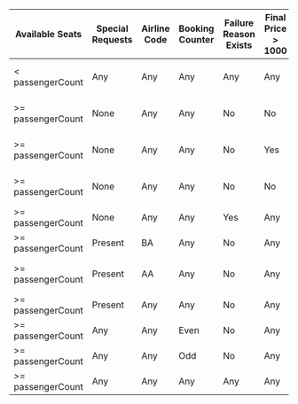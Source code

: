 | Available Seats | Special Requests | Airline Code | Booking Counter | Failure Reason Exists | Final Price > 1000 | Passenger Count > 5 | Result/Action                                 |
|-----------------|-----------------|--------------|-----------------|----------------------|--------------------|---------------------|-----------------------------------------------|
| < passengerCount| Any             | Any          | Any             | Any                  | Any                | Any                 | Throw InvalidOperationException (not enough seats) |
| >= passengerCount| None            | Any          | Any             | No                   | No                 | No                  | Status: CONFIRMED, Notify Partner (if AA & <5) |
| >= passengerCount| None            | Any          | Any             | No                   | Yes                | No                  | Status: CONFIRMED_PREMIUM, Notify Partner      |
| >= passengerCount| None            | Any          | Any             | No                   | No                 | Yes                 | Status: CONFIRMED_GROUP, Notify Partner        |
| >= passengerCount| None            | Any          | Any             | Yes                  | Any                | Any                 | Status: CONFIRMED, Do NOT Notify Partner       |
| >= passengerCount| Present         | BA           | Any             | No                   | Any                | Any                 | If "meal" in requests, Notify Special Requests |
| >= passengerCount| Present         | AA           | Any             | No                   | Any                | Any                 | If "wheelchair" in requests, Notify Special Requests |
| >= passengerCount| Present         | Any          | Any             | No                   | Any                | Any                 | If >2 requests, Notify Special Requests        |
| >= passengerCount| Any             | Any          | Even            | No                   | Any                | Any                 | Use encryption for partner notification        |
| >= passengerCount| Any             | Any          | Odd             | No                   | Any                | Any                 | Do not use encryption for partner notification |
| >= passengerCount| Any             | Any          | Any             | Any                  | Any                | Any                 | Log booking activity and pricing calculation   |